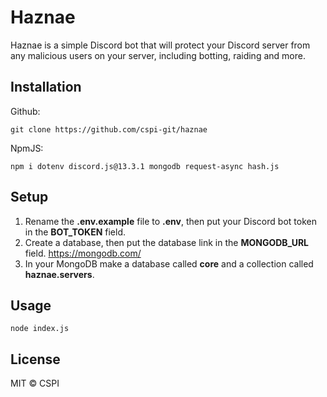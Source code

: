 # Haznae
Haznae is a simple Discord bot that will protect your Discord server from any malicious users on your server, including botting, raiding and more.

## Installation
Github:
```
git clone https://github.com/cspi-git/haznae
```

NpmJS:
```
npm i dotenv discord.js@13.3.1 mongodb request-async hash.js
```

## Setup
1. Rename the **.env.example** file to **.env**, then put your Discord bot token in the **BOT_TOKEN** field.
2. Create a database, then put the database link in the **MONGODB_URL** field. https://mongodb.com/
3. In your MongoDB make a database called **core** and a collection called **haznae.servers**.

## Usage
```
node index.js
```

## License
MIT © CSPI
